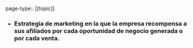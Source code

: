 page-type:: [[topic]]
- ### Estrategia de marketing en la que la empresa recompensa a sus afiliados por cada oportunidad de negocio generada o por cada venta.


